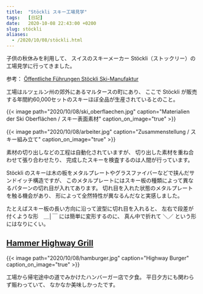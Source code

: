```yaml
---
title:  "Stöckli スキー工場見学"
tags:	[日記]
date:	2020-10-08 22:43:00 +0200
slug: stöckli
aliases:
  - /2020/10/08/stöckli.html
---
```

子供の秋休みを利用して、
スイスのスキーメーカー Stöckli（ストックリー）の工場見学に行ってきました。

参考： [Öffentliche Führungen Stöckli Ski-Manufaktur](https://www.stoeckli.ch/chde/events/fuehrung/manufakturfuehrung)

工場はルツェルン州の郊外にあるマルタースの町にあり、
ここで Stöckli が販売する年間約60,000セットのスキーほぼ全品が生産されているとのこと。

{{< image 
    path="2020/10/08/ski_oberflaechen.jpg"
    caption="Materialien der Ski Oberflächen / スキー表面素材"
    caption_on_image="true" >}}

{{< image 
    path="2020/10/08/arbeiter.jpg"
    caption="Zusammenstellung / スキー組み立て"
    caption_on_image="true" >}}

素材の切り出しなどの工程は自動化されていますが、
切り出した素材を重ね合わせて張り合わせたり、
完成したスキーを検査するのは人間が行っています。

Stöckli のスキーは木の板をメタルプレートやグラスファイバーなどで挟んだサンドイッチ構造ですが、
このメタルプレートにはスキー板の種類によって異なるパターンの切れ目が入れてあります。
切れ目を入れた状態のメタルプレートを触る機会があり、
形によって全然特性が異なるんだなと実感しました。

たとえばスキー板の長い方向に沿って波型に切れ目を入れると、
左右で段差が付くような形　＿│￣ には簡単に変形するのに、
真ん中で折れて ＼／ という形にはなりにくい。

## [Hammer Highway Grill](https://www.hammer-highway-grill.ch/)

{{< image 
    path="2020/10/08/hamburger.jpg"
    caption="Highway Burger"
    caption_on_image="true" >}}

工場から帰宅途中の道でみかけたハンバーガー店で夕食。
平日夕方にも関わらず賑わっていて、
なかなか美味しかったです。